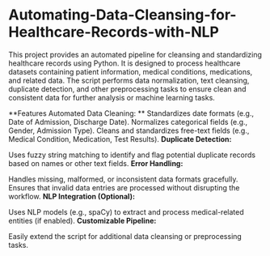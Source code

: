 # Automating-Data-Cleansing-for-Healthcare-Records-with-NLP
This project provides an automated pipeline for cleansing and standardizing healthcare records using Python. It is designed to process healthcare datasets containing patient information, medical conditions, medications, and related data. The script performs data normalization, text cleansing, duplicate detection, and other preprocessing tasks to ensure clean and consistent data for further analysis or machine learning tasks.

**Features
Automated Data Cleaning:
**
Standardizes date formats (e.g., Date of Admission, Discharge Date).
Normalizes categorical fields (e.g., Gender, Admission Type).
Cleans and standardizes free-text fields (e.g., Medical Condition, Medication, Test Results).
**Duplicate Detection:**

Uses fuzzy string matching to identify and flag potential duplicate records based on names or other text fields.
**Error Handling:**

Handles missing, malformed, or inconsistent data formats gracefully.
Ensures that invalid data entries are processed without disrupting the workflow.
**NLP Integration (Optional):**

Uses NLP models (e.g., spaCy) to extract and process medical-related entities (if enabled).
**Customizable Pipeline:**

Easily extend the script for additional data cleansing or preprocessing tasks.
